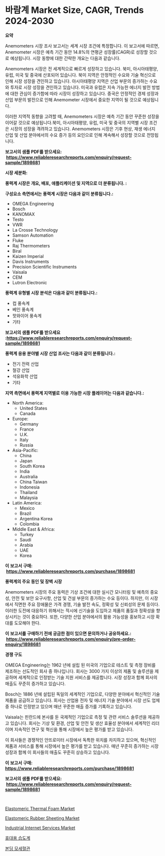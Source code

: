 <p><h1>바람계 Market Size, CAGR, Trends 2024-2030</h1></p><p><strong>요약</strong></p>
<p><p>Anemometers 시장 조사 보고서는 세계 시장 조건에 특정합니다. 이 보고서에 따르면, Anemometer 시장은 예측 기간 동안 14.8%의 연평균 성장률(CAGR)로 성장할 것으로 예상됩니다. 시장 동향에 대한 간략한 개요는 다음과 같습니다.</p><p>Anemometers 시장은 전 세계적으로 빠르게 성장하고 있습니다. 북미, 아시아태평양, 유럽, 미국 및 중국에 산포되어 있습니다. 북미 지역은 안정적인 수요와 기술 혁신으로 인해 시장 성장을 견인하고 있습니다. 아시아태평양 지역은 산업 부문의 증가하는 수요와 투자로 시장 성장을 견인하고 있습니다. 미국과 유럽은 지속 가능한 에너지 발전 방법에 대한 관심이 증가함에 따라 시장이 성장하고 있습니다. 중국은 안정적인 경제 성장과 산업 부문의 발전으로 인해 Anemometer 시장에서 중요한 지역이 될 것으로 예상됩니다.</p><p>이러한 지역적 동향을 고려할 때, Anemometers 시장은 예측 기간 동안 꾸준한 성장을 이어갈 것으로 예상됩니다.북미, 아시아태평양, 유럽, 미국 및 중국의 지역별 시장 조건은 시장의 성장을 격려하고 있습니다. Anemometers 시장은 기후 현상, 재생 에너지 산업 및 산업 분야에서의 수요 증가 등의 요인으로 인해 계속해서 성장할 것으로 전망됩니다.</p></p>
<p><strong>보고서의 샘플 PDF를 받으세요: &nbsp;<a href="https://www.reliableresearchreports.com/enquiry/request-sample/1898681">https://www.reliableresearchreports.com/enquiry/request-sample/1898681</a></strong></p>
<p><strong>시장 세분화:</strong></p>
<p><strong> 풍력계 시장은 개요, 배포, 애플리케이션 및 지역으로 더 분류됩니다. :</strong></p>
<p><strong>구성요소 측면에서는 풍력계 시장은 다음과 같이 분류됩니다.:</strong></p>
<p><ul><li>OMEGA Engineering</li><li>Bosch</li><li>KANOMAX</li><li>Testo</li><li>VWR</li><li>La Crosse Technology</li><li>Samson Automation</li><li>Fluke</li><li>Raj Thermometers</li><li>Biral</li><li>Kaizen Imperial</li><li>Davis Instruments</li><li>Precision Scientific Instruments</li><li>Vaisala</li><li>CEM</li><li>Lutron Electronic</li></ul></p>
<p><strong> 풍력계 유형별 시장 분석은 다음과 같이 분류됩니다.:</strong></p>
<p><ul><li>컵 풍속계</li><li>베인 풍속계</li><li>핫와이어 풍속계</li><li>기타</li></ul></p>
<p><strong>보고서의 샘플 PDF를 받으세요 :<a href="https://www.reliableresearchreports.com/enquiry/request-sample/1898681">https://www.reliableresearchreports.com/enquiry/request-sample/1898681</a></strong></p>
<p><strong> 풍력계 응용 분야별 시장 산업 조사는 다음과 같이 분류됩니다.:</strong></p>
<p><ul><li>전기 전력 산업</li><li>철강 산업</li><li>석유화학 산업</li><li>기타</li></ul></p>
<p><strong>지역 측면에서 풍력계 지역별로 이용 가능한 시장 플레이어는 다음과 같습니다.:</strong></p>
<p><ul>
    <li>
        North America:
        <ul>
            <li>United States</li>
            <li>Canada</li>
        </ul>
    </li>
    <li>
        Europe:
        <ul>
            <li>Germany</li>
            <li>France</li>
            <li>U.K.</li>
            <li>Italy</li>
            <li>Russia</li>
        </ul>
    </li>
    <li>
        Asia-Pacific:
        <ul>
            <li>China</li>
            <li>Japan</li>
            <li>South Korea</li>
            <li>India</li>
            <li>Australia</li>
            <li>China Taiwan</li>
            <li>Indonesia</li>
            <li>Thailand</li>
            <li>Malaysia</li>
        </ul>
    </li>
    <li>
        Latin America:
        <ul>
            <li>Mexico</li>
            <li>Brazil</li>
            <li>Argentina Korea</li>
            <li>Colombia</li>
        </ul>
    </li>
    <li>
        Middle East & Africa:
        <ul>
            <li>Turkey</li>
            <li>Saudi</li>
            <li>Arabia</li>
            <li>UAE</li>
            <li>Korea</li>
        </ul>
    </li>
    </ul></p>
<p><strong>이 보고서 구매: &nbsp;<a href="https://www.reliableresearchreports.com/purchase/1898681">https://www.reliableresearchreports.com/purchase/1898681</a></strong></p>
<p><strong>풍력계의 주요 동인 및 장벽 시장</strong></p>
<p><p>Anemometers 시장의 주요 동력은 기상 조건에 대한 실시간 모니터링 및 예측의 중요성, 안전 및 보안 요구사항, 산업 및 건설 부문의 증가하는 수요 등이다. 하지만, 이 시장에서 직면한 주요 장애물은 가격 경쟁, 기술 발전 속도, 정확성 및 신뢰성의 문제 등이다. 이러한 도전에 대응하기 위해서는 적시에 신기술을 도입하고 제품의 품질과 정확성을 향상시키는 것이 중요하다. 또한, 다양한 산업 분야에서의 활용 가능성을 홍보하고 시장 확대를 도모해야 한다.</p></p>
<p><strong>이 보고서를 구매하기 전에 궁금한 점이 있으면 문의하거나 공유하세요.: &nbsp;<a href="https://www.reliableresearchreports.com/enquiry/pre-order-enquiry/1898681">https://www.reliableresearchreports.com/enquiry/pre-order-enquiry/1898681</a></strong></p>
<p><strong>경쟁 구도</strong></p>
<p><p>OMEGA Engineering는 1962 년에 설립 된 미국의 기업으로 테스트 및 측정 장비를 제조하는 선도적인 회사 중 하나입니다. 회사는 3000 가지 이상의 제품 및 솔루션을 제공하며 세계적으로 인정받는 기술 지원 서비스를 제공합니다. 시장 성장과 함께 회사의 매출도 꾸준히 증가하고 있습니다.</p><p>Bosch는 1886 년에 설립된 독일의 세계적인 기업으로, 다양한 분야에서 혁신적인 기술 제품을 공급하고 있습니다. 회사는 산업용 전자 및 에너지 기술 분야에서 시장 선도 업체 중 하나로 인정받고 있으며 매년 꾸준한 매출 증가를 기록하고 있습니다.</p><p>Vaisala는 핀란드에 본사를 둔 국제적인 기업으로 측정 및 관련 서비스 솔루션을 제공하고 있습니다. 회사는 기상 및 환경, 산업 및 안전 및 생산 효율성 분야에서 세계적인 리더이며 지속적인 연구 및 혁신을 통해 시장에서 높은 평가를 받고 있습니다.</p><p>이 회사들은 경쟁적인 안뜨로미터 시장에서 독특한 위치를 차지하고 있으며, 혁신적인 제품과 서비스를 통해 시장에서 높은 평가를 받고 있습니다. 매년 꾸준히 증가하는 시장 성장과 함께 이 회사들의 매출도 꾸준히 상승하고 있습니다.</p></p>
<p><strong>이 보고서 구매: &nbsp; <a href="https://www.reliableresearchreports.com/purchase/1898681">https://www.reliableresearchreports.com/purchase/1898681</a></strong></p>
<p><strong>보고서의 샘플 PDF를 받으세요: &nbsp;<a href="https://www.reliableresearchreports.com/enquiry/request-sample/1898681">https://www.reliableresearchreports.com/enquiry/request-sample/1898681</a></strong><strong></strong></p>
<p>&nbsp;</p>
<p><p><a href="https://github.com/abdelrhmankishk22/Market-Research-Report-List-3/blob/main/elastomeric-thermal-foam-market.md">Elastomeric Thermal Foam Market</a></p><p><a href="https://github.com/ChiragRp1/Market-Research-Report-List-3/blob/main/elastomeric-rubber-sheeting-market.md">Elastomeric Rubber Sheeting Market</a></p><p><a href="https://issuu.com/reportprime-2/docs/industrial-internet-services-market-size-2030.pptx">Industrial Internet Services Market</a></p><p><a href="https://github.com/vsckjg50460/Market-Research-Report-List-1/blob/main/5418470194361.md">휴대용 습도계</a></p><p><a href="https://medium.com/@bobbykihnyt57786/%EB%B3%B8%EB%94%A9-%EC%B9%B4%ED%94%BC%EB%9F%AC%EB%A6%AC-%EC%8B%9C%EC%9E%A5-%EC%9C%A0%ED%98%95-%EC%9D%91%EC%9A%A9-%EB%B0%8F-%EC%A7%80%EB%A6%AC%EB%B3%84-%EC%A2%85%ED%95%A9-%ED%8F%89%EA%B0%80-3c71ac5b7e01">본딩 모세혈관</a></p></p>
